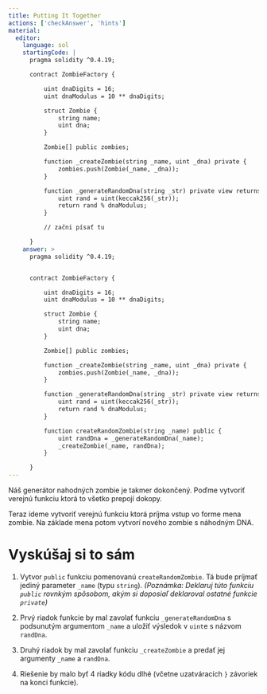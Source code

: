 ```yaml
---
title: Putting It Together
actions: ['checkAnswer', 'hints']
material:
  editor:
    language: sol
    startingCode: |
      pragma solidity ^0.4.19;

      contract ZombieFactory {

          uint dnaDigits = 16;
          uint dnaModulus = 10 ** dnaDigits;

          struct Zombie {
              string name;
              uint dna;
          }

          Zombie[] public zombies;

          function _createZombie(string _name, uint _dna) private {
              zombies.push(Zombie(_name, _dna));
          } 

          function _generateRandomDna(string _str) private view returns (uint) {
              uint rand = uint(keccak256(_str));
              return rand % dnaModulus;
          }

          // začni písať tu

      }
    answer: >
      pragma solidity ^0.4.19;


      contract ZombieFactory {

          uint dnaDigits = 16;
          uint dnaModulus = 10 ** dnaDigits;

          struct Zombie {
              string name;
              uint dna;
          }

          Zombie[] public zombies;

          function _createZombie(string _name, uint _dna) private {
              zombies.push(Zombie(_name, _dna));
          } 

          function _generateRandomDna(string _str) private view returns (uint) {
              uint rand = uint(keccak256(_str));
              return rand % dnaModulus;
          }

          function createRandomZombie(string _name) public {
              uint randDna = _generateRandomDna(_name);
              _createZombie(_name, randDna);
          }

      }
---
```


Náš generátor nahodných zombie je takmer dokončený. Poďme vytvoriť verejnú funkciu ktorá to všetko prepojí dokopy.

Teraz ideme vytvoriť verejnú funkciu ktorá príjma vstup vo forme mena zombie. Na základe mena potom vytvorí nového zombie s náhodným DNA. 

# Vyskúšaj si to sám

1. Vytvor `public` funkciu pomenovanú `createRandomZombie`. Tá bude príjmať jediný parameter `_name` (typu `string`). _(Poznámka: Deklaruj túto funkciu `public` rovnkým spôsobom, akým si doposiaľ deklaroval ostatné funkcie `private`)_ 

2. Prvý riadok funkcie by mal zavolať funkciu `_generateRandomDna` s podsunutým argumentom `_name` a uložiť výsledok v `uint`e s názvom `randDna`. 

3. Druhý riadok by mal zavolať funkciu  `_createZombie` a predať jej argumenty `_name` a `randDna`.

4. Riešenie by malo byť 4 riadky kódu dlhé (včetne uzatváracích `}` závoriek na konci funkcie).
